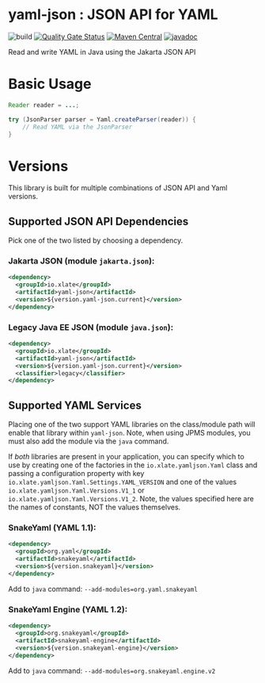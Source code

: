 # yaml-json : JSON API for YAML
![build](https://github.com/xlate/yaml-json/workflows/build/badge.svg?branch=main) [![Quality Gate Status](https://sonarcloud.io/api/project_badges/measure?project=xlate_yaml-json&metric=alert_status)](https://sonarcloud.io/dashboard?id=xlate_yaml-json) [![Maven Central](https://img.shields.io/maven-central/v/io.xlate/yaml-json)](https://search.maven.org/artifact/io.xlate/yaml-json) [![javadoc](https://javadoc.io/badge2/io.xlate/yaml-json/javadoc.svg)](https://javadoc.io/doc/io.xlate/yaml-json)

Read and write YAML in Java using the Jakarta JSON API

# Basic Usage

```java
Reader reader = ...;

try (JsonParser parser = Yaml.createParser(reader)) {
    // Read YAML via the JsonParser
}
```

# Versions
This library is built for multiple combinations of JSON API and Yaml versions.

## Supported JSON API Dependencies
Pick one of the two listed by choosing a dependency.
### Jakarta JSON (module `jakarta.json`):
  ```xml
  <dependency>
    <groupId>io.xlate</groupId>
    <artifactId>yaml-json</artifactId>
    <version>${version.yaml-json.current}</version>
  </dependency>
  ```
### Legacy Java EE JSON (module `java.json`):
  ```xml
  <dependency>
    <groupId>io.xlate</groupId>
    <artifactId>yaml-json</artifactId>
    <version>${version.yaml-json.current}</version>
    <classifier>legacy</classifier>
  </dependency>
  ```

## Supported YAML Services
Placing one of the two support YAML libraries on the class/module path will enable that library within `yaml-json`. Note, when using JPMS modules, you must also add the module via the `java` command.

If *both* libraries are present in your application, you can specify which to use by creating one of the factories in the `io.xlate.yamljson.Yaml` class and passing a configuration property with key `io.xlate.yamljson.Yaml.Settings.YAML_VERSION` and one of the values `io.xlate.yamljson.Yaml.Versions.V1_1` or `io.xlate.yamljson.Yaml.Versions.V1_2`. Note, the values specified here are the names of constants, NOT the values themselves.

### SnakeYaml (YAML 1.1):
  ```xml
  <dependency>
    <groupId>org.yaml</groupId>
    <artifactId>snakeyaml</artifactId>
    <version>${version.snakeyaml}</version>
  </dependency>
  ```
  Add to `java` command: `--add-modules=org.yaml.snakeyaml`

### SnakeYaml Engine (YAML 1.2):
  ```xml
  <dependency>
    <groupId>org.snakeyaml</groupId>
    <artifactId>snakeyaml-engine</artifactId>
    <version>${version.snakeyaml-engine}</version>
  </dependency>
  ```
  Add to `java` command: `--add-modules=org.snakeyaml.engine.v2`

